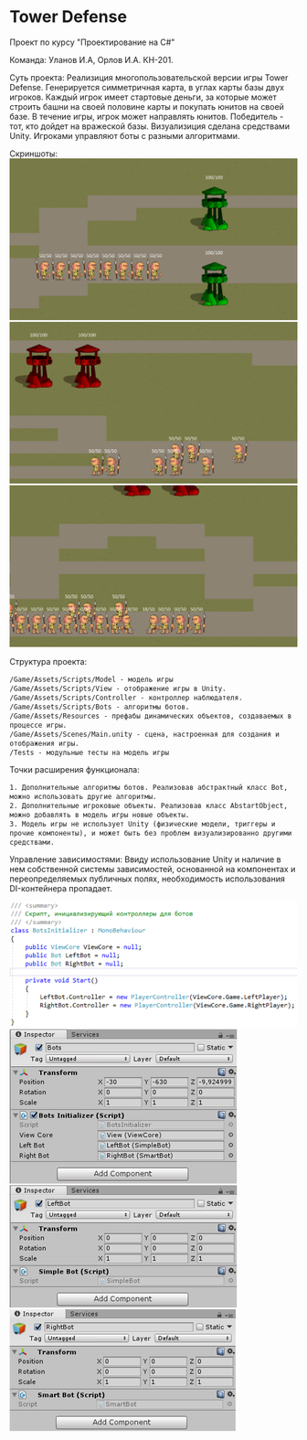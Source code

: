 # Tower Defense
Проект по курсу "Проектирование на C#"

Команда: Уланов И.А, Орлов И.А. КН-201.

Суть проекта: Реализиция многопользовательской версии игры Tower Defense. Генерируется симметричная карта, в углах карты базы двух игроков. Каждый игрок имеет стартовые деньги, за которые может строить башни на своей половине карты и покупать юнитов на своей базе. В течение игры, игрок может направлять юнитов. Победитель - тот, кто дойдет на вражеской базы. Визуализиция сделана средствами Unity. Игроками управляют боты с разными алгоритмами.

Скриншоты:
<img src="https://github.com/ulanzetz/Tower-Defense/raw/master/Readme-Images/Game1.png?raw=true">
<img src="https://github.com/ulanzetz/Tower-Defense/raw/master/Readme-Images/Game2.png?raw=true">
<img src="https://github.com/ulanzetz/Tower-Defense/raw/master/Readme-Images/Game3.png?raw=true">

Структура проекта:
```
/Game/Assets/Scripts/Model - модель игры
/Game/Assets/Scripts/View - отображение игры в Unity.
/Game/Assets/Scripts/Controller - контроллер наблюдателя.
/Game/Assets/Scripts/Bots - алгоритмы ботов.
/Game/Assets/Resources - префабы динамических объектов, создаваемых в процессе игры.
/Game/Assets/Scenes/Main.unity - сцена, настроенная для создания и отображения игры.
/Tests - модульные тесты на модель игры
```

Точки расширения функционала:
```
1. Дополнительные алгоритмы ботов. Реализовав абстрактный класс Bot, можно использовать другие алгоритмы.
2. Дополнительные игроковые объекты. Реализовав класс AbstartObject, можно добавлять в модель игры новые объекты.
3. Модель игры не использует Unity (физические модели, триггеры и прочие компоненты), и может быть без проблем визуализированно другими средствами.
```

Управление зависимостями:
Ввиду использование Unity и наличие в нем собственной системы зависимостей, основанной на компонентах и переопределяемых публичных полях, необходимость использования DI-контейнера пропадает.

<img src="https://github.com/ulanzetz/Tower-Defense/raw/master/Readme-Images/DI1.png?raw=true">
<img src="https://github.com/ulanzetz/Tower-Defense/raw/master/Readme-Images/DI2.png?raw=true">
<img src="https://github.com/ulanzetz/Tower-Defense/raw/master/Readme-Images/DI3.png?raw=true">
<img src="https://github.com/ulanzetz/Tower-Defense/raw/master/Readme-Images/DI4.png?raw=true">
